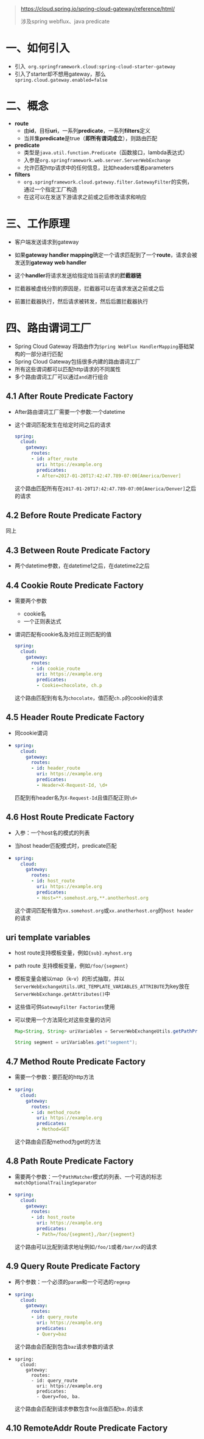 > https://cloud.spring.io/spring-cloud-gateway/reference/html/
>
> 涉及spring webflux、java predicate

# 一、如何引入

- 引入``` org.springframework.cloud:spring-cloud-starter-gateway```
- 引入了starter却不想用gateway，那么``` spring.cloud.gateway.enabled=false```

# 二、概念

- **route**
  - 由**id**，目标**uri**，一系列**predicate**，一系列**filters**定义
  - 当并集**predicate**是true（**即所有谓词成立**），则路由匹配
- **predicate**
  - 类型是`java.util.function.Predicate`（函数接口，lambda表达式）
  - 入参是`org.springframework.web.server.ServerWebExchange`
  - 允许匹配http请求中的任何信息，比如headers或者parameters
- **filters**
  - `org.springframework.cloud.gateway.filter.GatewayFilter`的实例，通过一个指定工厂构造
  - 在这可以在发送下游请求之前或之后修改请求和响应

# 三、工作原理

- 客户端发送请求到gateway
- 如果**gateway handler mapping**确定一个请求匹配到了一个**route**，请求会被发送到**gateway web handler**

- 这个**handler**将请求发送给指定给当前请求的**拦截器链**
- 拦截器被虚线分割的原因是，拦截器可以在请求发送之前或之后
- 前置拦截器执行，然后请求被转发，然后后置拦截器执行

# 四、路由谓词工厂

- Spring Cloud Gateway 将路由作为`Spring WebFlux HandlerMapping`基础架构的一部分进行匹配
- Spring Cloud Gateway包括很多内建的路由谓词工厂
- 所有这些谓词都可以匹配http请求的不同属性
- 多个路由谓词工厂可以通过`and`进行组合

## 4.1 After Route Predicate Factory

- After路由谓词工厂需要一个参数:一个datetime

- 这个谓词匹配发生在给定时间之后的请求

  ```yaml
  spring:
    cloud:
      gateway:
        routes:
        - id: after_route
          uri: https://example.org
          predicates:
          - After=2017-01-20T17:42:47.789-07:00[America/Denver]
  ```
  
  这个路由匹配所有在`2017-01-20T17:42:47.789-07:00[America/Denver]`之后的请求

## 4.2 Before Route Predicate Factory

同上

## 4.3 Between Route Predicate Factory

- 两个datetime参数，在datetime1之后，在datetime2之后

## 4.4 Cookie Route Predicate Factory

- 需要两个参数

  - cookie名
  - 一个正则表达式

- 谓词匹配有cookie名及对应正则匹配的值

  ```yaml
  spring:
    cloud:
      gateway:
        routes:
        - id: cookie_route
          uri: https://example.org
          predicates:
          - Cookie=chocolate, ch.p
  ```

  这个路由匹配到有名为`chocolate`，值匹配`ch.p`的cookie的请求

## 4.5 Header Route Predicate Factory

- 同cookie谓词

- ```yaml
  spring:
    cloud:
      gateway:
        routes:
        - id: header_route
          uri: https://example.org
          predicates:
          - Header=X-Request-Id, \d+
  ```

  匹配到有header名为`X-Request-Id`且值匹配正则`\d+`

## 4.6 Host Route Predicate Factory

- 入参：一个host名的模式的列表

- 当host header匹配模式时，predicate匹配

- ```yaml
  spring:
    cloud:
      gateway:
        routes:
        - id: host_route
          uri: https://example.org
          predicates:
          - Host=**.somehost.org,**.anotherhost.org
  ```

  这个谓词匹配有值为`xx.somehost.org`或`xx.anotherhost.org`的`host header`的请求

## uri template variables

- host route支持模板变量，例如`{sub}.myhost.org`

- path route 支持模板变量，例如`/foo/{segment}`

- 模板变量会被以map（k-v）的形式抽取，并以`ServerWebExchangeUtils.URI_TEMPLATE_VARIABLES_ATTRIBUTE`为key放在`ServerWebExchange.getAttributes()`中

- 这些值可供`GatewayFilter Factories`使用

- 可以使用一个方法简化对这些变量的访问

  ```java
  Map<String, String> uriVariables = ServerWebExchangeUtils.getPathPredicateVariables(exchange);
  
  String segment = uriVariables.get("segment");
  ```

  

## 4.7 Method Route Predicate Factory

- 需要一个参数：要匹配的http方法

- ```yaml
  spring:
    cloud:
      gateway:
        routes:
        - id: method_route
          uri: https://example.org
          predicates:
          - Method=GET
  ```

  这个路由会匹配method为get的方法

## 4.8 Path Route Predicate Factory

- 需要两个参数：一个`PathMatcher`模式的列表、一个可选的标志`matchOptionalTrailingSeparator`

- ```yaml
  spring:
    cloud:
      gateway:
        routes:
        - id: host_route
          uri: https://example.org
          predicates:
          - Path=/foo/{segment},/bar/{segment}
  ```

  这个路由可以比配到请求地址例如`/foo/1`或者`/bar/xx`的请求

## 4.9 Query Route Predicate Factory

- 两个参数：一个必须的`param`和一个可选的`regexp`

- ```yaml
  spring:
    cloud:
      gateway:
        routes:
        - id: query_route
          uri: https://example.org
          predicates:
          - Query=baz
  ```

  这个路由会匹配到包含`baz`请求参数的请求

- ```ymal
  spring:
    cloud:
      gateway:
        routes:
        - id: query_route
          uri: https://example.org
          predicates:
          - Query=foo, ba.
  ```

  这个路由会匹配到请求参数包含`foo`且值匹配`ba.`的请求

## 4.10 RemoteAddr Route Predicate Factory

